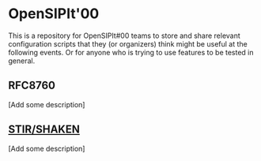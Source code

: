 # OpenSIPIt'00

This is a repository for OpenSIPIt#00 teams to store and share relevant configuration scripts that they (or organizers) think might be useful at the following events. Or for anyone who is trying to use features to be tested in general. 

## RFC8760

[Add some description]

## [STIR/SHAKEN](STIR_SHAKEN)

[Add some description]
